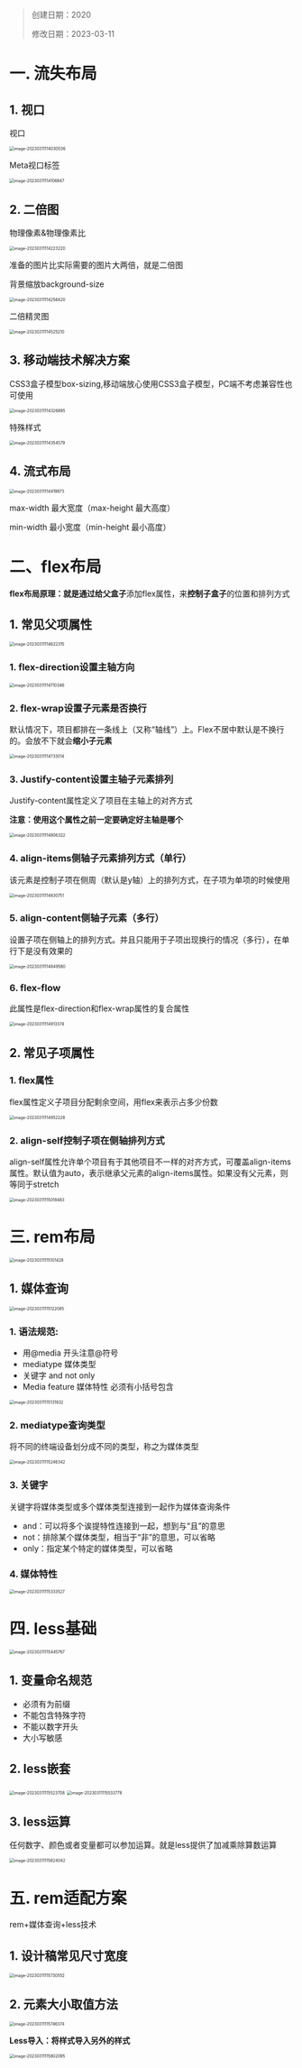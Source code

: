 #
> 创建日期：2020
>
> 修改日期：2023-03-11



# 一. 流失布局



## 1.  视口

视口

<img src="https://yrcx.oss-cn-chengdu.aliyuncs.com/image-20230311114030036.png" alt="image-20230311114030036" style="zoom:50%;" />



Meta视口标签

<img src="https://yrcx.oss-cn-chengdu.aliyuncs.com/image-20230311114106847.png" alt="image-20230311114106847" style="zoom:50%;" />



## 2.  二倍图



物理像素&物理像素比

<img src="https://yrcx.oss-cn-chengdu.aliyuncs.com/image-20230311114223220.png" alt="image-20230311114223220" style="zoom:50%;" />

准备的图片比实际需要的图片大两倍，就是二倍图



背景缩放background-size

<img src="https://yrcx.oss-cn-chengdu.aliyuncs.com/image-20230311114256420.png" alt="image-20230311114256420" style="zoom:50%;" />

二倍精灵图

<img src="https://yrcx.oss-cn-chengdu.aliyuncs.com/image-20230311114525210.png" alt="image-20230311114525210" style="zoom:50%;" />



## 3. 移动端技术解决方案



CSS3盒子模型box-sizing,移动端放心使用CSS3盒子模型，PC端不考虑兼容性也可使用

<img src="https://yrcx.oss-cn-chengdu.aliyuncs.com/image-20230311114326895.png" alt="image-20230311114326895" style="zoom:50%;" />

特殊样式

<img src="https://yrcx.oss-cn-chengdu.aliyuncs.com/image-20230311114354579.png" alt="image-20230311114354579" style="zoom:50%;" />



## 4. 流式布局

<img src="https://yrcx.oss-cn-chengdu.aliyuncs.com/image-20230311114419973.png" alt="image-20230311114419973" style="zoom:50%;" />

max-width 最大宽度（max-height 最大高度）

min-width 最小宽度（min-height 最小高度）





# 二、flex布局

**flex布局原理：**就是通过给**父盒子**添加flex属性，来**控制子盒子**的位置和排列方式



## 1. 常见父项属性

<img src="https://yrcx.oss-cn-chengdu.aliyuncs.com/image-20230311114622315.png" alt="image-20230311114622315" style="zoom:50%;" />



### 1. flex-direction设置主轴方向

<img src="https://yrcx.oss-cn-chengdu.aliyuncs.com/image-20230311114710346.png" alt="image-20230311114710346" style="zoom:50%;" />



### 2. flex-wrap设置子元素是否换行

默认情况下，项目都排在一条线上（又称“轴线”）上。Flex不居中默认是不换行的。会放不下就会**缩小子元素**

<img src="https://yrcx.oss-cn-chengdu.aliyuncs.com/image-20230311114733014.png" alt="image-20230311114733014" style="zoom:50%;" />



### 3. Justify-content设置主轴子元素排列

Justify-content属性定义了项目在主轴上的对齐方式

**注意：使用这个属性之前一定要确定好主轴是哪个**

<img src="https://yrcx.oss-cn-chengdu.aliyuncs.com/image-20230311114806322.png" alt="image-20230311114806322" style="zoom:50%;" />





### 4. align-items侧轴子元素排列方式（单行）

该元素是控制子项在侧周（默认是y轴）上的排列方式，在子项为单项的时候使用

<img src="https://yrcx.oss-cn-chengdu.aliyuncs.com/image-20230311114830751.png" alt="image-20230311114830751" style="zoom:50%;" />



### 5. align-content侧轴子元素（多行）

设置子项在侧轴上的排列方式。并且只能用于子项出现换行的情况（多行），在单行下是没有效果的

<img src="https://yrcx.oss-cn-chengdu.aliyuncs.com/image-20230311114849560.png" alt="image-20230311114849560" style="zoom:50%;" />



### 6. flex-flow

此属性是flex-direction和flex-wrap属性的复合属性

<img src="https://yrcx.oss-cn-chengdu.aliyuncs.com/image-20230311114913374.png" alt="image-20230311114913374" style="zoom:50%;" />





## 2. 常见子项属性



### 1. flex属性

flex属性定义子项目分配剩余空间，用flex来表示占多少份数

<img src="https://yrcx.oss-cn-chengdu.aliyuncs.com/image-20230311114952228.png" alt="image-20230311114952228" style="zoom:50%;" />



### 2. align-self控制子项在侧轴排列方式

align-self属性允许单个项目有于其他项目不一样的对齐方式，可覆盖align-items属性。默认值为auto，表示继承父元素的align-items属性。如果没有父元素，则等同于stretch

<img src="https://yrcx.oss-cn-chengdu.aliyuncs.com/image-20230311115018483.png" alt="image-20230311115018483" style="zoom:50%;" />





# 三. rem布局



<img src="https://yrcx.oss-cn-chengdu.aliyuncs.com/image-20230311115101428.png" alt="image-20230311115101428" style="zoom:50%;" />



## 1. 媒体查询

<img src="https://yrcx.oss-cn-chengdu.aliyuncs.com/image-20230311115122065.png" alt="image-20230311115122065" style="zoom:50%;" />

### 1. 语法规范:

- 用@media 开头注意@符号
- mediatype 媒体类型
- 关键字 and not only
- Media feature 媒体特性 必须有小括号包含

<img src="https://yrcx.oss-cn-chengdu.aliyuncs.com/image-20230311115131832.png" alt="image-20230311115131832" style="zoom:50%;" />



### 2. mediatype查询类型

将不同的终端设备划分成不同的类型，称之为媒体类型

<img src="https://yrcx.oss-cn-chengdu.aliyuncs.com/image-20230311115246342.png" alt="image-20230311115246342" style="zoom:50%;" />



### 3. 关键字

关键字将媒体类型或多个媒体类型连接到一起作为媒体查询条件

- and：可以将多个诶提特性连接到一起，想到与“且”的意思
- not：排除某个媒体类型，相当于“非”的意思，可以省略
- only：指定某个特定的媒体类型，可以省略



### 4. 媒体特性

<img src="https://yrcx.oss-cn-chengdu.aliyuncs.com/image-20230311115333527.png" alt="image-20230311115333527" style="zoom:50%;" />





# 四. less基础

<img src="https://yrcx.oss-cn-chengdu.aliyuncs.com/image-20230311115445767.png" alt="image-20230311115445767" style="zoom:50%;" />



## 1. 变量命名规范

- 必须有为前缀
- 不能包含特殊字符
- 不能以数字开头
- 大小写敏感



## 2. less嵌套

<img src="https://yrcx.oss-cn-chengdu.aliyuncs.com/image-20230311115523708.png" alt="image-20230311115523708" style="zoom:50%;" />



<img src="https://yrcx.oss-cn-chengdu.aliyuncs.com/image-20230311115533778.png" alt="image-20230311115533778" style="zoom:50%;" />



## 3. less运算

任何数字、颜色或者变量都可以参加运算。就是less提供了加减乘除算数运算

<img src="https://yrcx.oss-cn-chengdu.aliyuncs.com/image-20230311115624042.png" alt="image-20230311115624042" style="zoom:50%;" />



# 五. rem适配方案



rem+媒体查询+less技术



## 1. 设计稿常见尺寸宽度

<img src="https://yrcx.oss-cn-chengdu.aliyuncs.com/image-20230311115730552.png" alt="image-20230311115730552" style="zoom:50%;" />



## 2. 元素大小取值方法

<img src="https://yrcx.oss-cn-chengdu.aliyuncs.com/image-20230311115746374.png" alt="image-20230311115746374" style="zoom:50%;" />

**Less导入：将样式导入另外的样式**

<img src="https://yrcx.oss-cn-chengdu.aliyuncs.com/image-20230311115802095.png" alt="image-20230311115802095" style="zoom:50%;" />





